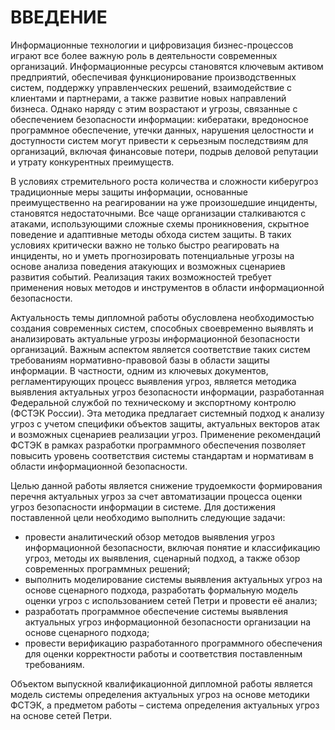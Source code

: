 <!-- Разработка системы обнаружения вторжений на основе сетей Петри -->

<!-- Разработка программного обеспечения системы выявления актуальных угроз информационной безопасности организации на основе сценарного подхода -->

# ВВЕДЕНИЕ

Информационные технологии и цифровизация бизнес-процессов играют все более важную роль в деятельности современных организаций. Информационные ресурсы становятся ключевым активом предприятий, обеспечивая функционирование производственных систем, поддержку управленческих решений, взаимодействие с клиентами и партнерами, а также развитие новых направлений бизнеса. Однако наряду с этим возрастают и угрозы, связанные с обеспечением безопасности информации: кибератаки, вредоносное программное обеспечение, утечки данных, нарушения целостности и доступности систем могут привести к серьезным последствиям для организаций, включая финансовые потери, подрыв деловой репутации и утрату конкурентных преимуществ.

В условиях стремительного роста количества и сложности киберугроз традиционные меры защиты информации, основанные преимущественно на реагировании на уже произошедшие инциденты, становятся недостаточными. Все чаще организации сталкиваются с атаками, использующими сложные схемы проникновения, скрытное поведение и адаптивные методы обхода систем защиты. В таких условиях критически важно не только быстро реагировать на инциденты, но и уметь прогнозировать потенциальные угрозы на основе анализа поведения атакующих и возможных сценариев развития событий. Реализация таких возможностей требует применения новых методов и инструментов в области информационной безопасности.

Актуальность темы дипломной работы обусловлена необходимостью создания современных систем, способных своевременно выявлять и анализировать актуальные угрозы информационной безопасности организаций. Важным аспектом является соответствие таких систем требованиям нормативно-правовой базы в области защиты информации. В частности, одним из ключевых документов, регламентирующих процесс выявления угроз, является методика выявления актуальных угроз безопасности информации, разработанная Федеральной службой по техническому и экспортному контролю (ФСТЭК России). Эта методика предлагает системный подход к анализу угроз с учетом специфики объектов защиты, актуальных векторов атак и возможных сценариев реализации угроз. Применение рекомендаций ФСТЭК в рамках разработки программного обеспечения позволяет повысить уровень соответствия системы стандартам и нормативам в области информационной безопасности.

Целью данной работы является снижение трудоемкости формирования перечня актуальных угроз за счет автоматизации процесса оценки угроз безопасности информации в системе. Для достижения поставленной цели необходимо выполнить следующие задачи:

- провести аналитический обзор методов выявления угроз информационной безопасности, включая понятие и классификацию угроз, методы их выявления, сценарный подход, а также обзор современных программных решений;
- выполнить моделирование системы выявления актуальных угроз на основе сценарного подхода, разработать формальную модель оценки угроз с использованием сетей Петри и провести её анализ;
- разработать программное обеспечение системы выявления актуальных угроз информационной безопасности организации на основе сценарного подхода;
- провести верификацию разработанного программного обеспечения для оценки корректности работы и соответствия поставленным требованиям.

Объектом выпускной квалификационной дипломной работы является модель системы определения актуальных угроз на основе методики ФСТЭК, а предметом работы – система определения актуальных угроз на основе сетей Петри.
